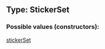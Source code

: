 ## Type: StickerSet  

### Possible values (constructors):

[stickerSet](../constructors/stickerSet.md)  

